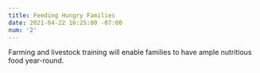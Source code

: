 ```yaml
---
title: Feeding Hungry Families
date: 2021-04-22 16:25:00 -07:00
num: '2'
---
```


Farming and livestock training will enable families to have ample nutritious food year-round.
